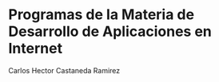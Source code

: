# Programas de la Materia de Desarrollo de Aplicaciones en Internet

Carlos Hector Castaneda Ramirez
